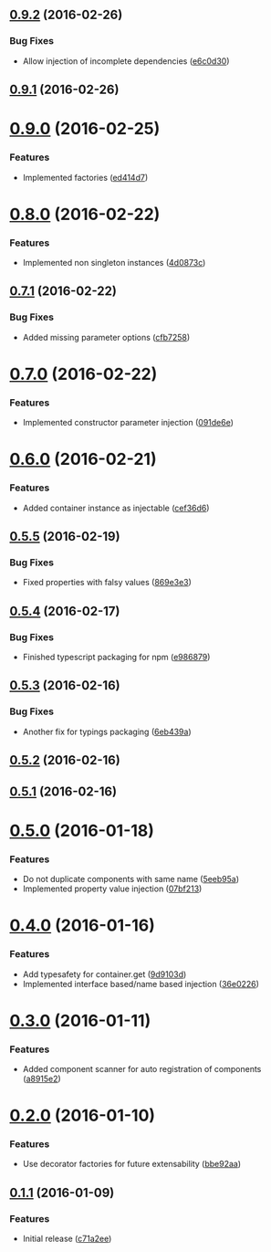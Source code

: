 <a name="0.9.2"></a>
## [0.9.2](https://github.com/knisterpeter/tsdi/compare/v0.9.1...v0.9.2) (2016-02-26)


### Bug Fixes

* Allow injection of incomplete dependencies ([e6c0d30](https://github.com/knisterpeter/tsdi/commit/e6c0d30))



<a name="0.9.1"></a>
## [0.9.1](https://github.com/knisterpeter/tsdi/compare/v0.9.0...v0.9.1) (2016-02-26)




<a name="0.9.0"></a>
# [0.9.0](https://github.com/knisterpeter/tsdi/compare/v0.8.0...v0.9.0) (2016-02-25)


### Features

* Implemented factories ([ed414d7](https://github.com/knisterpeter/tsdi/commit/ed414d7))



<a name="0.8.0"></a>
# [0.8.0](https://github.com/knisterpeter/tsdi/compare/v0.7.1...v0.8.0) (2016-02-22)


### Features

* Implemented non singleton instances ([4d0873c](https://github.com/knisterpeter/tsdi/commit/4d0873c))



<a name="0.7.1"></a>
## [0.7.1](https://github.com/knisterpeter/tsdi/compare/v0.7.0...v0.7.1) (2016-02-22)


### Bug Fixes

* Added missing parameter options ([cfb7258](https://github.com/knisterpeter/tsdi/commit/cfb7258))



<a name="0.7.0"></a>
# [0.7.0](https://github.com/knisterpeter/tsdi/compare/v0.6.0...v0.7.0) (2016-02-22)


### Features

* Implemented constructor parameter injection ([091de6e](https://github.com/knisterpeter/tsdi/commit/091de6e))



<a name="0.6.0"></a>
# [0.6.0](https://github.com/knisterpeter/tsdi/compare/v0.5.5...v0.6.0) (2016-02-21)


### Features

* Added container instance as injectable ([cef36d6](https://github.com/knisterpeter/tsdi/commit/cef36d6))



<a name="0.5.5"></a>
## [0.5.5](https://github.com/knisterpeter/tsdi/compare/v0.5.4...v0.5.5) (2016-02-19)


### Bug Fixes

* Fixed properties with falsy values ([869e3e3](https://github.com/knisterpeter/tsdi/commit/869e3e3))



<a name="0.5.4"></a>
## [0.5.4](https://github.com/knisterpeter/tsdi/compare/v0.5.3...v0.5.4) (2016-02-17)


### Bug Fixes

* Finished typescript packaging for npm ([e986879](https://github.com/knisterpeter/tsdi/commit/e986879))



<a name="0.5.3"></a>
## [0.5.3](https://github.com/knisterpeter/tsdi/compare/v0.5.2...v0.5.3) (2016-02-16)


### Bug Fixes

* Another fix for typings packaging ([6eb439a](https://github.com/knisterpeter/tsdi/commit/6eb439a))



<a name="0.5.2"></a>
## [0.5.2](https://github.com/knisterpeter/tsdi/compare/v0.5.1...v0.5.2) (2016-02-16)




<a name="0.5.1"></a>
## [0.5.1](https://github.com/knisterpeter/tsdi/compare/v0.5.0...v0.5.1) (2016-02-16)




<a name="0.5.0"></a>
# [0.5.0](https://github.com/knisterpeter/tsdi/compare/v0.4.0...v0.5.0) (2016-01-18)


### Features

* Do not duplicate components with same name ([5eeb95a](https://github.com/knisterpeter/tsdi/commit/5eeb95a))
* Implemented property value injection ([07bf213](https://github.com/knisterpeter/tsdi/commit/07bf213))



<a name="0.4.0"></a>
# [0.4.0](https://github.com/knisterpeter/tsdi/compare/v0.3.0...v0.4.0) (2016-01-16)


### Features

* Add typesafety for container.get ([9d9103d](https://github.com/knisterpeter/tsdi/commit/9d9103d))
* Implemented interface based/name based injection ([36e0226](https://github.com/knisterpeter/tsdi/commit/36e0226))



<a name="0.3.0"></a>
# [0.3.0](https://github.com/knisterpeter/tsdi/compare/v0.2.0...v0.3.0) (2016-01-11)


### Features

* Added component scanner for auto registration of components ([a8915e2](https://github.com/knisterpeter/tsdi/commit/a8915e2))



<a name="0.2.0"></a>
# [0.2.0](https://github.com/knisterpeter/tsdi/compare/v0.1.1...v0.2.0) (2016-01-10)


### Features

* Use decorator factories for future extensability ([bbe92aa](https://github.com/knisterpeter/tsdi/commit/bbe92aa))



<a name="0.1.1"></a>
## [0.1.1](https://github.com/knisterpeter/tsdi/compare/c71a2ee...v0.1.1) (2016-01-09)


### Features

* Initial release ([c71a2ee](https://github.com/knisterpeter/tsdi/commit/c71a2ee))



